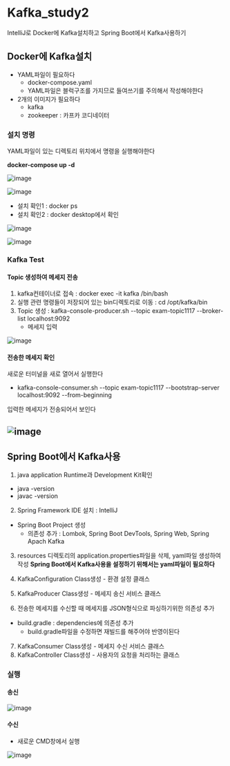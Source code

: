 # Kafka_study2
IntelliJ로 Docker에 Kafka설치하고 Spring Boot에서 Kafka사용하기

## Docker에 Kafka설치
+ YAML파일이 필요하다
  + docker-compose.yaml
  + YAML파일은 블럭구조를 가지므로 들여쓰기를 주의해서 작성해야한다
+ 2개의 이미지가 필요하다
  + kafka
  + zookeeper : 카프카 코디네이터

### 설치 명령
YAML파일이 있는 디렉토리 위치에서 명령을 실행해야한다


**docker-compose up -d**


![image](https://github.com/user-attachments/assets/50954bab-05bc-48e8-ad1a-033a7928d5dd)


![image](https://github.com/user-attachments/assets/dbe66515-7197-4a62-9154-d299695d964b)


+ 설치 확인1 : docker ps
+ 설치 확인2 : docker desktop에서 확인


![image](https://github.com/user-attachments/assets/e7477323-7465-4994-966a-a58d51e1cf8a)


![image](https://github.com/user-attachments/assets/4f29aadc-b4e2-45fa-9b26-de6b03257abc)


### Kafka Test
#### Topic 생성하여 메세지 전송
1. kafka컨테이너로 접속 : docker exec -it kafka /bin/bash
2. 실행 관련 명령들이 저장되어 있는 bin디렉토리로 이동 : cd /opt/kafka/bin
3. Topic 생성 : kafka-console-producer.sh --topic exam-topic1117 --broker-list localhost:9092
   + 메세지 입력


![image](https://github.com/user-attachments/assets/b7a79657-b849-4fe4-a102-1ab7fd038564)


#### 전송한 메세지 확인
새로운 터미널을 새로 열어서 실행한다
+ kafka-console-consumer.sh --topic exam-topic1117 --bootstrap-server localhost:9092 --from-beginning


입력한 메세지가 전송되어서 보인다 


![image](https://github.com/user-attachments/assets/6940affa-3e73-4d08-99b0-96c325e6aa5f)
---


## Spring Boot에서 Kafka사용 
1. java application Runtime과 Development Kit확인
+ java -version
+ javac -version

2. Spring Framework IDE 설치 : IntelliJ
+ Spring Boot Project 생성
  + 의존성 추가 : Lombok, Spring Boot DevTools, Spring Web, Spring Apach Kafka

3. resources 디렉토리의 application.properties파일을 삭제, yaml파일 생성하여 작성
**Spring Boot에서 Kafka사용을 설정하기 위해서는 yaml파일이 필요하다**

4. KafkaConfiguration Class생성 - 환경 설정 클래스
5. KafkaProducer Class생성 - 메세지 송신 서비스 클래스
6. 전송한 메세지를 수신할 때 메세지를 JSON형식으로 파싱하기위한 의존성 추가
+ build.gradle : dependencies에 의존성 추가
  + build.gradle파일을 수정하면 재빌드를 해주어야 반영이된다
7. KafkaConsumer Class생성 - 메세지 수신 서비스 클래스
8. KafkaController Class생성 - 사용자의 요청을 처리하는 클래스

### 실행 
#### 송신
![image](https://github.com/user-attachments/assets/41691c86-33b2-4695-a48f-d63a12da6313)

#### 수신
+ 새로운 CMD창에서 실행


![image](https://github.com/user-attachments/assets/defca015-085d-4c85-87d7-dcde4b76cb83)
